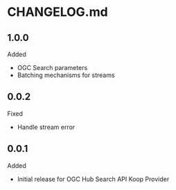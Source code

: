 # CHANGELOG.md

## 1.0.0
Added
- OGC Search parameters
- Batching mechanisms for streams

## 0.0.2
Fixed
- Handle stream error

## 0.0.1
Added
- Initial release for OGC Hub Search API Koop Provider
